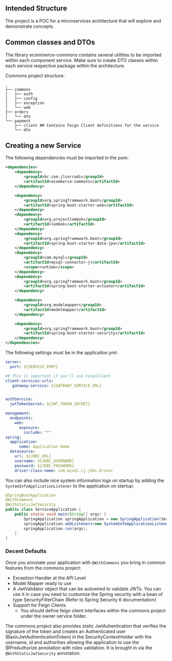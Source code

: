 ## Intended Structure
The project is a POC for a microservices architecture that will explore and demonstrate concepts.

## Common classes and DTOs
The library ecommerce-commons contains several utilities to be imported within each component service. Make sure to 
create DTO classes within each service respective package within the architecture.

Commons project structure:
```
.
├── commons
│   ├── auth
│   ├── config
│   ├── exception
│   └── web
├── orders
│   └── dto
└── payment
    ├── client ## Contains Feign Client definitions for the service
    └── dto
```

## Creating a new Service
The following dependencies must be imported in the pom:
```xml
<dependencies>
    <dependency>
        <groupId>br.com.jlcorradi</groupId>
        <artifactId>ecommerce-commons</artifactId>
    </dependency>

    <dependency>
        <groupId>org.springframework.boot</groupId>
        <artifactId>spring-boot-starter-web</artifactId>
    </dependency>
    <dependency>
        <groupId>org.projectlombok</groupId>
        <artifactId>lombok</artifactId>
    </dependency>
    <dependency>
        <groupId>org.springframework.boot</groupId>
        <artifactId>spring-boot-starter-data-jpa</artifactId>
    </dependency>
    <dependency>
        <groupId>com.mysql</groupId>
        <artifactId>mysql-connector-j</artifactId>
        <scope>runtime</scope>
    </dependency>
    <dependency>
        <groupId>org.springframework.boot</groupId>
        <artifactId>spring-boot-starter-actuator</artifactId>
    </dependency>

    <dependency>
        <groupId>org.modelmapper</groupId>
        <artifactId>modelmapper</artifactId>
    </dependency>

    <dependency>
        <groupId>org.springframework.boot</groupId>
        <artifactId>spring-boot-starter-security</artifactId>
    </dependency>
</dependencies>
```

The following settings must be in the applicaiton.yml:
```yml
server:
  port: ${SERVICE_PORT}

## This is important if you'll use FeignClient
client-services-urls:
   gateway-service: ${GATEWAY_SERVICE_URL}


authService:
  jwtTokenSecret: ${JWT_TOKEN_SECRET}

management:
  endpoints:
    web:
      exposure:
        include: "*"
spring:
  application:
      name: Application Name
  datasource:
    url: ${JDBC_URL}
    username: ${JDBC_USERNAME}
    password: ${JDBC_PASSWORD}
    driver-class-name: com.mysql.cj.jdbc.Driver
```

You can also include nice system information logs on startup by adding the ```SystemInfoApplicationListener``` to 
the application on startup:
```java
@SpringBootApplication
@WithCommons
@WithStaticJwtSecurity
public class ServiceApplication {
    public static void main(String[] args) {
        SpringApplication springApplication = new SpringApplication(ServiceApplication.class);
        springApplication.addListeners(new SystemInfoApplicationListener());
        springApplication.run(args);
    }
}
```

### Decent Defaults
Once you annotate your application with ```@WithCommons``` you bring in common features from the commons project:
 - Exception Handler at the API Level
 - Model Mapper ready to use
 - A JwtValidator object that can be autowired to validate JWTs. You can use it in case you need to customize the 
   Spring security with a bean of type SecurityFilterChain (Refer to Spring Security 6 documentation)
 - Support for Feign Clients. 
   - You should define feign client interfaces within the commons project under the owner service folder.

The commons project also provides static JwtAuhentication that verifies the signature of the token and creates an 
Authenticated user (BasicJwtAuthenticationToken) in the SecurityContextHolder with the username, id and authorities 
allowing the application to use the @PreAuthorize annotation with roles validation. It is brought in 
via the ```@WithStaticJwtSecurity``` annotation.